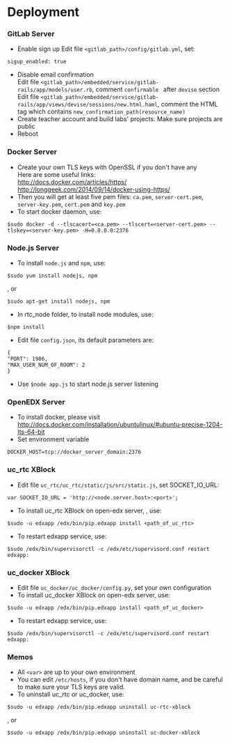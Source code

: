 Deployment
========

### GitLab Server
* Enable sign up
Edit file `<gitlab_path>/config/gitlab.yml`, set:
```
sigup_enabled: true
```
* Disable email confirmation  
  Edit file `<gitlab_path>/embedded/service/gitlab-rails/app/models/user.rb`, comment `confirmable ` after `devise` section  
  Edit file `<gitlab_path>/embedded/service/gitlab-rails/app/views/devise/sessions/new.html.haml`, comment the HTML tag which contains `new_confirmation_path(resource_name)`
* Create teacher account and build labs' projects. Make sure projects are public
* Reboot

### Docker Server
* Create your own TLS keys with OpenSSL if you don't have any  
  Here are some useful links:  
  http://docs.docker.com/articles/https/  
  http://longgeek.com/2014/09/14/docker-using-https/  
* Then you will get at least five pem files: `ca.pem`, `server-cert.pem`, `server-key.pem`, `cert.pem` and `key.pem`  
* To start docker daemon, use:  
```
$sudo docker -d --tlscacert=<ca.pem> --tlscert=<server-cert.pem> --tlskey=<server-key.pem> -H=0.0.0.0:2376
```

### Node.js Server
* To install `node.js` and `npm`, use:  
```
$sudo yum install nodejs, npm
```  
, or  
```
$sudo apt-get install nodejs, npm
```  
* In rtc_node folder, to install node modules, use:  
```
$npm install
```  
* Edit file `config.json`, its default parameters are:  
```
{
"PORT": 1986,
"MAX_USER_NUM_OF_ROOM": 2
}
```
* Use `$node app.js` to start node.js server listening

### OpenEDX Server
* To install docker, please visit http://docs.docker.com/installation/ubuntulinux/#ubuntu-precise-1204-lts-64-bit
* Set environment variable  
```
DOCKER_HOST=tcp://docker_server_domain:2376
```  

### uc_rtc XBlock
* Edit file `uc_rtc/uc_rtc/static/js/src/static.js`, set SOCKET_IO_URL:  
```
var SOCKET_IO_URL = 'http://<node.server.host>:<port>';
```
* To install uc_rtc XBlock on open-edx server, , use:  
```
$sudo -u edxapp /edx/bin/pip.edxapp install <path_of_uc_rtc>
```
* To restart edxapp service, use:  
```
$sudo /edx/bin/supervisorctl -c /edx/etc/supervisord.conf restart edxapp:
```

### uc_docker XBlock
* Edit file `uc_docker/uc_docker/config.py`, set your own configuration
* To install uc_docker XBlock on open-edx server, use:  
```
$sudo -u edxapp /edx/bin/pip.edxapp install <path_of_uc_docker>
```
* To restart edxapp service, use:  
```
$sudo /edx/bin/supervisorctl -c /edx/etc/supervisord.conf restart edxapp:
```

### Memos
* All `<var>` are up to your own environment
* You can edit `/etc/hosts`, if you don't have domain name, and be careful to make sure your TLS keys are valid.
* To uninstall uc_rtc or uc_docker, use:  
```
$sudo -u edxapp /edx/bin/pip.edxapp uninstall uc-rtc-xblock
```  
  , or  
```
$sudo -u edxapp /edx/bin/pip.edxapp uninstall uc-docker-xblock
```

